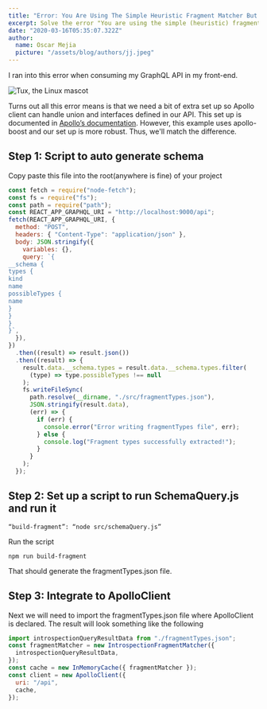 ```yaml
---
title: "Error: You Are Using The Simple Heuristic Fragment Matcher But Your Queries Contain Union Or Interface Types"
excerpt: Solve the error "You are using the simple (heuristic) fragment matcher"
date: "2020-03-16T05:35:07.322Z"
author:
  name: Oscar Mejia
  picture: "/assets/blog/authors/jj.jpeg"
---
```


I ran into this error when consuming my GraphQL API in my front-end.

![Tux, the Linux mascot](/assets/projects/error-you-are-using-the-simple-heuristic-fragment-matcher-but-your-queries-contain-union-or-interface-types/error_screenshot.png)

Turns out all this error means is that we need a bit of extra set up so Apollo client can handle union and interfaces defined in our API. This set up is documented in [Apollo’s documentation](https://www.apollographql.com/docs/react/data/fragments/#generating-possibletypes-automatically). However, this example uses apollo-boost and our set up is more robust. Thus, we'll match the difference.

## Step 1: Script to auto generate schema

Copy paste this file into the root(anywhere is fine) of your project

```js
const fetch = require("node-fetch");
const fs = require("fs");
const path = require("path");
const REACT_APP_GRAPHQL_URI = "http://localhost:9000/api";
fetch(REACT_APP_GRAPHQL_URI, {
  method: "POST",
  headers: { "Content-Type": "application/json" },
  body: JSON.stringify({
    variables: {},
    query: `{
__schema {
types {
kind
name
possibleTypes {
name
}
}
}
}`,
  }),
})
  .then((result) => result.json())
  .then((result) => {
    result.data.__schema.types = result.data.__schema.types.filter(
      (type) => type.possibleTypes !== null
    );
    fs.writeFileSync(
      path.resolve(__dirname, "./src/fragmentTypes.json"),
      JSON.stringify(result.data),
      (err) => {
        if (err) {
          console.error("Error writing fragmentTypes file", err);
        } else {
          console.log("Fragment types successfully extracted!");
        }
      }
    );
  });
```

## Step 2: Set up a script to run SchemaQuery.js and run it

`“build-fragment”: “node src/schemaQuery.js”`

Run the script

`npm run build-fragment`

That should generate the fragmentTypes.json file.

## Step 3: Integrate to ApolloClient

Next we will need to import the fragmentTypes.json file where ApolloClient is declared. The result will look something like the following

```js
import introspectionQueryResultData from "./fragmentTypes.json";
const fragmentMatcher = new IntrospectionFragmentMatcher({
  introspectionQueryResultData,
});
const cache = new InMemoryCache({ fragmentMatcher });
const client = new ApolloClient({
  uri: "/api",
  cache,
});
```
